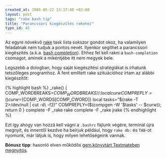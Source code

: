 ```yaml
--- 
created_at: 2008-05-22 13:17:40 +02:00
layout: post
tags: "rake bash tip"
title: "Parancssori kiegészítés rakehez"
typo_id: 45
---
```

Az egyre növekvő [rake][1] task lista sokszor gondot okoz, ha valamilyen feladatnak nem tudjuk a pontos nevét. Ilyenkor segíthet a parancssori kiegészítés (a.k.a. [bash completion][2]). Ehhez fel kell rakni a <code>bash-completion</code> csomagot, aminek a mikéntjébe itt nem megyek bele.

[1]: http://rake.rubyforge.org/
[2]: http://www.caliban.org/bash/#completion

Legszebb a dologban, hogy saját kiegészítési stratégiákat is írhatunk tetszőleges programhoz. A fent említett rake szituációhoz írtam az alábbi kiegészítőt:

{% highlight bash %}
_rake()
{
    COMP_WORDBREAKS=${COMP_WORDBREAKS//:}
    local curw
    COMPREPLY=()
    curw=${COMP_WORDS[COMP_CWORD]}
    local tasks="$(rake -T 2>/dev/null | cut -d\  -f2)"
    COMPREPLY=($(compgen -W '$tasks' -- $curw));
    return 0
}
complete -F _rake rake
complete -F _rake jrake
{% endhighlight %}

Ezt így ahogy van hozzá kell vágni a <code>.bashrc</code> fájlunk végére, terminál újra megnyit, és innentől kezdve ha beírjuk például, hogy <code>rake db:</code> és <code>TAB</code>-ot nyomunk, már látjuk is, hogy milyen lehetőségeink vannak.

**Bónusz tipp**: hasonló elven működős [gem könyvtárt Textmateben megnyitós][3].

[3]: http://effectif.com/2008/3/29/opening-ruby-gems-in-textmate

